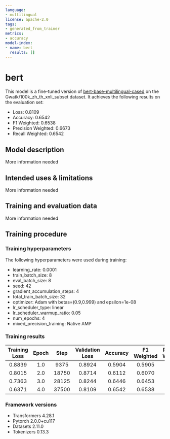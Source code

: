 ```yaml
---
language:
- multilingual
license: apache-2.0
tags:
- generated_from_trainer
metrics:
- accuracy
model-index:
- name: bert
  results: []
---
```


<!-- This model card has been generated automatically according to the information the Trainer had access to. You
should probably proofread and complete it, then remove this comment. -->

# bert

This model is a fine-tuned version of [bert-base-multilingual-cased](https://huggingface.co/bert-base-multilingual-cased) on the Gwatk/100k_zh_th_xnli_subset dataset.
It achieves the following results on the evaluation set:
- Loss: 0.8109
- Accuracy: 0.6542
- F1 Weighted: 0.6538
- Precision Weighted: 0.6673
- Recall Weighted: 0.6542

## Model description

More information needed

## Intended uses & limitations

More information needed

## Training and evaluation data

More information needed

## Training procedure

### Training hyperparameters

The following hyperparameters were used during training:
- learning_rate: 0.0001
- train_batch_size: 8
- eval_batch_size: 8
- seed: 42
- gradient_accumulation_steps: 4
- total_train_batch_size: 32
- optimizer: Adam with betas=(0.9,0.999) and epsilon=1e-08
- lr_scheduler_type: linear
- lr_scheduler_warmup_ratio: 0.05
- num_epochs: 4
- mixed_precision_training: Native AMP

### Training results

| Training Loss | Epoch | Step  | Validation Loss | Accuracy | F1 Weighted | Precision Weighted | Recall Weighted |
|:-------------:|:-----:|:-----:|:---------------:|:--------:|:-----------:|:------------------:|:---------------:|
| 0.8839        | 1.0   | 9375  | 0.8924          | 0.5904   | 0.5905      | 0.5920             | 0.5904          |
| 0.8015        | 2.0   | 18750 | 0.8714          | 0.6112   | 0.6070      | 0.6541             | 0.6112          |
| 0.7363        | 3.0   | 28125 | 0.8244          | 0.6446   | 0.6453      | 0.6599             | 0.6446          |
| 0.6371        | 4.0   | 37500 | 0.8109          | 0.6542   | 0.6538      | 0.6673             | 0.6542          |


### Framework versions

- Transformers 4.28.1
- Pytorch 2.0.0+cu117
- Datasets 2.11.0
- Tokenizers 0.13.3
